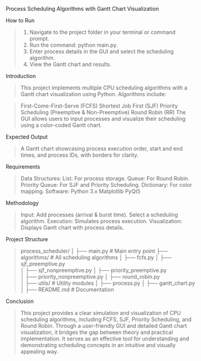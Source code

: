 Process Scheduling Algorithms with Gantt Chart Visualization

How to Run
> 1. Navigate to the project folder in your terminal or command prompt.
> 2. Run the command: python main.py.
> 3. Enter process details in the GUI and select the scheduling algorithm.
> 4. View the Gantt chart and results.

Introduction
> This project implements multiple CPU scheduling algorithms with a Gantt chart visualization using Python. Algorithms include:

> First-Come-First-Serve (FCFS)
> Shortest Job First (SJF)
> Priority Scheduling (Preemptive & Non-Preemptive)
> Round Robin (RR)
> The GUI allows users to input processes and visualize their scheduling using a color-coded Gantt chart.

Expected Output
> A Gantt chart showcasing process execution order, start and end times, and process IDs, with borders for clarity.

Requirements
> Data Structures:
>   List: For process storage.
>   Queue: For Round Robin.
>   Priority Queue: For SJF and Priority Scheduling.
>   Dictionary: For color mapping.
> Software:
>   Python 3.x
>   Matplotlib
>   PyQt5

Methodology
> Input: Add processes (arrival & burst time). Select a scheduling algorithm.
> Execution: Simulates process execution.
> Visualization: Displays Gantt chart with process details.

Project Structure

> process_scheduler/
> │
> ├── main.py                    # Main entry point
> ├── algorithms/                # All scheduling algorithms
> │   ├── fcfs.py
> │   ├── sjf_preemptive.py  
> │   ├── sjf_nonpreemptive.py
> │   ├── priority_preemptive.py  
> │   ├── priority_nonpreemptive.py 
> │   ├── round_robin.py     
> │
> ├── utils/                     # Utility modules
> │   ├── process.py
> │   ├── gantt_chart.py
> │
> ├── README.md                  # Documentation

Conclusion
> This project provides a clear simulation and visualization of CPU scheduling algorithms, including FCFS, SJF, Priority Scheduling, and Round Robin. Through a user-friendly GUI and detailed Gantt chart visualization, it bridges the gap between theory and practical implementation. It serves as an effective tool for understanding and demonstrating scheduling concepts in an intuitive and visually appealing way.
